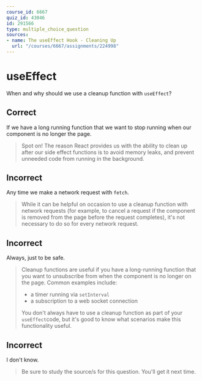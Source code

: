 ```yaml
---
course_id: 6667
quiz_id: 43046
id: 291566
type: multiple_choice_question
sources:
- name: The useEffect Hook - Cleaning Up
  url: "/courses/6667/assignments/224998"
---
```


# useEffect

When and why should we use a cleanup function with `useEffect`?

## Correct

If we have a long running function that we want to stop running when our
component is no longer the page.

> Spot on! The reason React provides us with the ability to clean up after our
> side effect functions is to avoid memory leaks, and prevent unneeded code from
> running in the background.

## Incorrect

Any time we make a network request with `fetch`.

> While it can be helpful on occasion to use a cleanup function with network
> requests (for example, to cancel a request if the component is removed from the
> page before the request completes), it's not necessary to do so for every
> network request.

## Incorrect

Always, just to be safe.

> Cleanup functions are useful if you have a long-running function that you want
> to unsubscribe from when the component is no longer on the page. Common examples
> include:
> 
> - a timer running via `setInterval`
> - a subscription to a web socket connection
> 
> You don't always have to use a cleanup function as part of your `useEffect`code,
> but it's good to know what scenarios make this functionality useful.

## Incorrect

I don't know.

> Be sure to study the source/s for this question. You'll get it next time.

